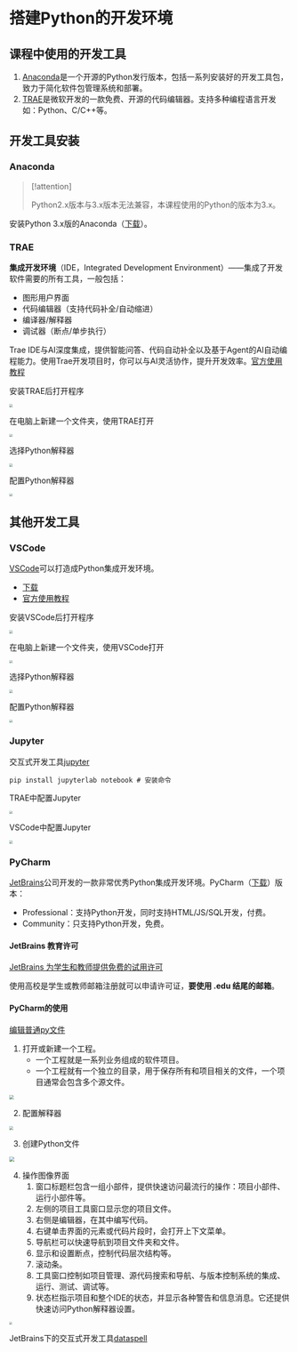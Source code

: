 # 搭建Python的开发环境

## 课程中使用的开发工具

1. [Anaconda](https://www.anaconda.com/)是一个开源的Python发行版本，包括一系列安装好的开发工具包，致力于简化软件包管理系统和部署。
2. [TRAE](https://www.trae.com.cn/)是微软开发的一款免费、开源的代码编辑器。支持多种编程语言开发如：Python、C/C++等。

## 开发工具安装

### Anaconda

> [!attention]
>
>  Python2.x版本与3.x版本无法兼容，本课程使用的Python的版本为3.x。

安装Python 3.x版的Anaconda（[下载](https://www.anaconda.com/products/distribution)）。

### TRAE

**集成开发环境**（IDE，Integrated Development Environment）——集成了开发软件需要的所有工具，一般包括：

* 图形用户界面
* 代码编辑器（支持代码补全/自动缩进）
* 编译器/解释器
* 调试器（断点/单步执行）

Trae IDE与AI深度集成，提供智能问答、代码自动补全以及基于Agent的AI自动编程能力。使用Trae开发项目时，你可以与AI灵活协作，提升开发效率。[官方使用教程](https://docs.trae.com.cn/ide/what-is-trae?_lang=zh)

安装TRAE后打开程序

<img src="https://raw.githubusercontent.com/hughxusu/lesson-py/develop/images/base/Xnip2025-05-13_15-35-29.jpg" style="zoom:35%;" />

在电脑上新建一个文件夹，使用TRAE打开

<img src="https://raw.githubusercontent.com/hughxusu/lesson-py/develop/images/base/Xnip2025-05-13_15-53-50.jpg" style="zoom:35%;" />

选择Python解释器

<img src="https://raw.githubusercontent.com/hughxusu/lesson-py/develop/images/base/Xnip2025-05-13_16-01-04.jpg" style="zoom:35%;" />

配置Python解释器

<img src="https://raw.githubusercontent.com/hughxusu/lesson-py/develop/images/base/Xnip2025-05-13_16-03-34.jpg" style="zoom:35%;" />

## 其他开发工具

### VSCode

[VSCode](https://www.jetbrains.com.cn/)可以打造成Python集成开发环境。

* [下载](https://code.visualstudio.com/Download)
* [官方使用教程](https://code.visualstudio.com/docs/languages/python)

安装VSCode后打开程序

<img src="https://raw.githubusercontent.com/hughxusu/lesson-py/develop/images/base/Xnip2025-04-24_15-12-23.jpg" style="zoom: 35%;" />

在电脑上新建一个文件夹，使用VSCode打开

<img src="https://raw.githubusercontent.com/hughxusu/lesson-py/develop/images/base/Xnip2025-04-24_15-19-32.jpg" style="zoom:35%;" />

选择Python解释器

<img src="https://raw.githubusercontent.com/hughxusu/lesson-py/develop/images/base/Xnip2025-04-24_15-22-18.jpg" style="zoom:35%;" />

配置Python解释器

<img src="https://raw.githubusercontent.com/hughxusu/lesson-py/develop/images/base/Xnip2025-04-24_15-25-16.jpg" style="zoom:35%;" />

### Jupyter

交互式开发工具[jupyter](https://jupyter.org/)

```shell
pip install jupyterlab notebook # 安装命令
```

TRAE中配置Jupyter

<img src="https://raw.githubusercontent.com/hughxusu/lesson-py/develop/images/base/Xnip2025-05-13_16-10-51.jpg" style="zoom:35%;" />

VSCode中配置Jupyter

<img src="https://raw.githubusercontent.com/hughxusu/lesson-py/develop/images/base/Xnip2025-04-24_15-34-14.jpg" style="zoom:35%;" />

### PyCharm

[ JetBrains](https://www.jetbrains.com.cn/)公司开发的一款非常优秀Python集成开发环境。PyCharm（[下载](https://www.jetbrains.com.cn/pycharm/download/?section=mac)）版本：

* Professional：支持Python开发，同时支持HTML/JS/SQL开发，付费。
* Community：只支持Python开发，免费。

#### JetBrains 教育许可

[JetBrains 为学生和教师提供免费的试用许可](https://www.jetbrains.com.cn/community/education/#students/)

使用高校是学生或教师邮箱注册就可以申请许可证，**要使用 .edu 结尾的邮箱**。

#### PyCharm的使用

[编辑普通py文件](https://www.jetbrains.com/help/pycharm/quick-start-guide.html#code-assistance)

1. 打开或新建一个工程。
   * 一个工程就是一系列业务组成的软件项目。
   * 一个工程就有一个独立的目录，用于保存所有和项目相关的文件，一个项目通常会包含多个源文件。

<img src="https://raw.githubusercontent.com/hughxusu/lesson-py/develop/images/base/py_welcomescreen_recentprojects.png" style="zoom: 50%;" />

2. 配置解释器

<img src="https://raw.githubusercontent.com/hughxusu/lesson-py/develop/images/base/py_selecting_target_interpreter.png" style="zoom: 45%;" />

3. 创建Python文件

<img src="https://raw.githubusercontent.com/hughxusu/lesson-py/develop/images/base/py_create_class.png" style="zoom: 55%;" />

4. 操作图像界面
   1. 窗口标题栏包含一组小部件，提供快速访问最流行的操作：项目小部件、运行小部件等。
   2. 左侧的项目工具窗口显示您的项目文件。
   3. 右侧是编辑器，在其中编写代码。
   4. 右键单击界面的元素或代码片段时，会打开上下文菜单。
   5. 导航栏可以快速导航到项目文件夹和文件。
   6. 显示和设置断点，控制代码层次结构等。
   7. 滚动条。
   8. 工具窗口控制如项目管理、源代码搜索和导航、与版本控制系统的集成、运行、测试、调试等。
   9. 状态栏指示项目和整个IDE的状态，并显示各种警告和信息消息。它还提供快速访问Python解释器设置。

<img src="https://raw.githubusercontent.com/hughxusu/lesson-py/develop/images/base/py_main_window_overview.png" style="zoom: 32%;" />

JetBrains下的交互式开发工具[dataspell](https://www.jetbrains.com.cn/dataspell/)